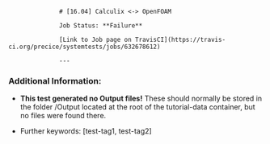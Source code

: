 
                  # [16.04] Calculix <-> OpenFOAM

                  Job Status: **Failure**

                  [Link to Job page on TravisCI](https://travis-ci.org/precice/systemtests/jobs/632678612)

                  ---
                  
### Additional Information:

- **This test generated no Output files!** These should normally be stored in the folder /Output located at the root of the tutorial-data container, but no files were found there.

- Further keywords: [test-tag1, test-tag2]
